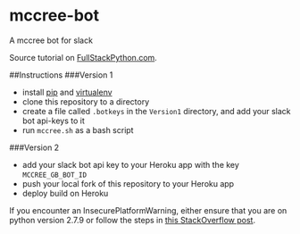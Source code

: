 # mccree-bot
A mccree bot for slack

Source tutorial on [FullStackPython.com](https://www.fullstackpython.com/blog/build-first-slack-bot-python.html).

##Instructions
###Version 1
 - install [pip](https://pip.pypa.io/en/stable/) and [virtualenv](https://virtualenv.pypa.io/en/stable/)
 - clone this repository to a directory
 - create a file called `.botkeys` in the `Version1` directory, and add your slack bot api-keys to it
 - run `mccree.sh` as a bash script

###Version 2
 - add your slack bot api key to your Heroku app with the key `MCCREE_GB_BOT_ID`
 - push your local fork of this repository to your Heroku app
 - deploy build on Heroku

If you encounter an InsecurePlatformWarning, either ensure that you are on python version 2.7.9 or follow the steps in [this StackOverflow post](http://stackoverflow.com/questions/29134512/insecureplatformwarning-a-true-sslcontext-object-is-not-available-this-prevent).
